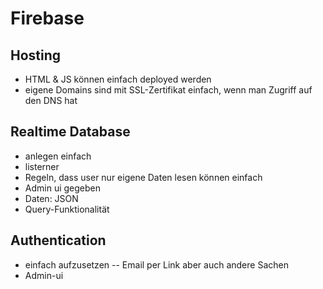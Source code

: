 # Firebase

## Hosting
- HTML & JS können einfach deployed werden
- eigene Domains sind mit SSL-Zertifikat einfach, wenn man Zugriff auf den DNS hat

## Realtime Database
- anlegen einfach
- listerner
- Regeln, dass user nur eigene Daten lesen können einfach
- Admin ui gegeben
- Daten: JSON
- Query-Funktionalität

## Authentication
- einfach aufzusetzen -- Email per Link aber auch andere Sachen
- Admin-ui

